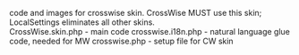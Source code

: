 code and images for crosswise skin.  CrossWise MUST use this skin; LocalSettings eliminates all other skins.  
CrossWise.skin.php - main code
crosswise.i18n.php - natural language glue code, needed for MW
crosswise.php - setup file for CW skin
